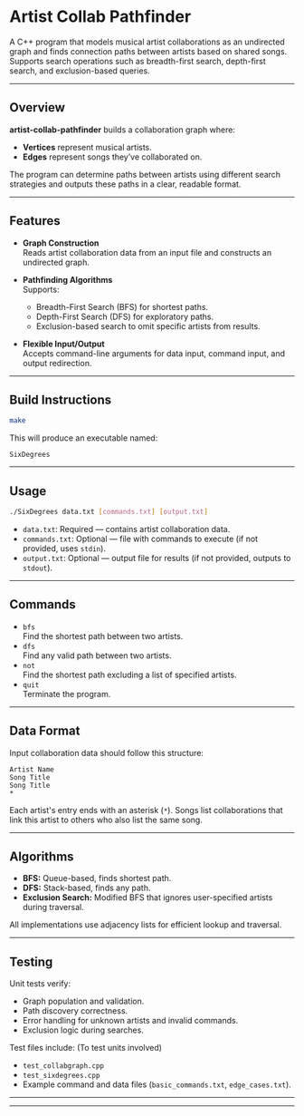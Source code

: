 # Artist Collab Pathfinder

A C++ program that models musical artist collaborations as an undirected graph and finds connection paths between artists based on shared songs. Supports search operations such as breadth-first search, depth-first search, and exclusion-based queries.

---

## Overview

**artist-collab-pathfinder** builds a collaboration graph where:
- **Vertices** represent musical artists.
- **Edges** represent songs they’ve collaborated on.

The program can determine paths between artists using different search strategies and outputs these paths in a clear, readable format.

---

## Features

- **Graph Construction**  
  Reads artist collaboration data from an input file and constructs an undirected graph.
  
- **Pathfinding Algorithms**  
  Supports:
  - Breadth-First Search (BFS) for shortest paths.
  - Depth-First Search (DFS) for exploratory paths.
  - Exclusion-based search to omit specific artists from results.

- **Flexible Input/Output**  
  Accepts command-line arguments for data input, command input, and output redirection.

---

## Build Instructions

```bash
make
```

This will produce an executable named:

```
SixDegrees
```

---

## Usage

```bash
./SixDegrees data.txt [commands.txt] [output.txt]
```

- `data.txt`: Required — contains artist collaboration data.
- `commands.txt`: Optional — file with commands to execute (if not provided, uses `stdin`).
- `output.txt`: Optional — output file for results (if not provided, outputs to `stdout`).

---

## Commands

- `bfs`  
  Find the shortest path between two artists.
- `dfs`  
  Find any valid path between two artists.
- `not`  
  Find the shortest path excluding a list of specified artists.
- `quit`  
  Terminate the program.

---

## Data Format

Input collaboration data should follow this structure:

```
Artist Name
Song Title
Song Title
*
```

Each artist's entry ends with an asterisk (`*`). Songs list collaborations that link this artist to others who also list the same song.

---

## Algorithms

- **BFS:** Queue-based, finds shortest path.
- **DFS:** Stack-based, finds any path.
- **Exclusion Search:** Modified BFS that ignores user-specified artists during traversal.

All implementations use adjacency lists for efficient lookup and traversal.

---

## Testing

Unit tests verify:
- Graph population and validation.
- Path discovery correctness.
- Error handling for unknown artists and invalid commands.
- Exclusion logic during searches.

Test files include: (To test units involved)
- `test_collabgraph.cpp`  
- `test_sixdegrees.cpp`  
- Example command and data files (`basic_commands.txt`, `edge_cases.txt`).

---
---
